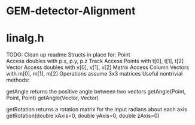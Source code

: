 # GEM-detector-Alignment


# linalg.h
TODO: Clean up readme
Structs in place for:
  Point    
      Access doubles with p.x, p.y, p.z
  Track
      Access Points with t[0], t[1], t[2]
  Vector
      Access doubles with v[0], v[1], v[2]
  Matrix
      Access Column Vectors with m[0], m[1], m[2]
Operations assume 3x3 matrices
Useful nontrivial methods:

getAngle returns the positive angle between two vectors
  getAngle(Point, Point, Point)
  getAngle(Vector, Vector)

getRotation returns a rotation matrix for the input radians about each axis
  getRotation(double xAxis=0, double yAxis=0, double zAxis=0)
